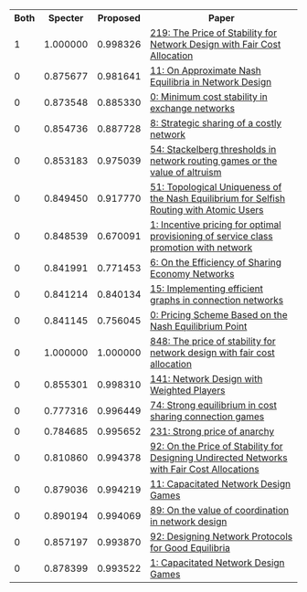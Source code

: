<html><table><tr>
<th>Both</th>
<th>Specter</th>
<th>Proposed</th>
<th>Paper</th>
</tr>
<tr>
<td>1</td>
<td>1.000000</td>
<td>0.998326</td>
<td><a href="https://www.semanticscholar.org/paper/2e92a2bea99f04887a436eb3f880fda1b1fad368">219: The Price of Stability for Network Design with Fair Cost Allocation</a></td>
</tr>
<tr>
<td>0</td>
<td>0.875677</td>
<td>0.981641</td>
<td><a href="https://www.semanticscholar.org/paper/c37ba94cf9bd6be8ef6a0bf98a5d0b2deea4d785">11: On Approximate Nash Equilibria in Network Design</a></td>
</tr>
<tr>
<td>0</td>
<td>0.873548</td>
<td>0.885330</td>
<td><a href="https://www.semanticscholar.org/paper/251c3f23b0e948f80d04b008ff512f56bec0e356">0: Minimum cost stability in exchange networks</a></td>
</tr>
<tr>
<td>0</td>
<td>0.854736</td>
<td>0.887728</td>
<td><a href="https://www.semanticscholar.org/paper/93bb78cdb1e844fcd42b0ebd7848c386338f10a2">8: Strategic sharing of a costly network</a></td>
</tr>
<tr>
<td>0</td>
<td>0.853183</td>
<td>0.975039</td>
<td><a href="https://www.semanticscholar.org/paper/b4f215c7df3da2ffbb24dbe69a567ad686a057a5">54: Stackelberg thresholds in network routing games or the value of altruism</a></td>
</tr>
<tr>
<td>0</td>
<td>0.849450</td>
<td>0.917770</td>
<td><a href="https://www.semanticscholar.org/paper/f48b62bd1b7799faaaa157c0199ca35d4e080439">51: Topological Uniqueness of the Nash Equilibrium for Selfish Routing with Atomic Users</a></td>
</tr>
<tr>
<td>0</td>
<td>0.848539</td>
<td>0.670091</td>
<td><a href="https://www.semanticscholar.org/paper/0bfac0dee6ea81915a9a23d32e5025de487a36f8">1: Incentive pricing for optimal provisioning of service class promotion with network</a></td>
</tr>
<tr>
<td>0</td>
<td>0.841991</td>
<td>0.771453</td>
<td><a href="https://www.semanticscholar.org/paper/422dd27de900135d330c1c4ca37ae812159ba947">6: On the Efficiency of Sharing Economy Networks</a></td>
</tr>
<tr>
<td>0</td>
<td>0.841214</td>
<td>0.840134</td>
<td><a href="https://www.semanticscholar.org/paper/7f4b243340e48813d0c03ab4c950ecbf8480996b">15: Implementing efficient graphs in connection networks</a></td>
</tr>
<tr>
<td>0</td>
<td>0.841145</td>
<td>0.756045</td>
<td><a href="https://www.semanticscholar.org/paper/462aae1342e59364afa3252e8d6b2c836598358b">0: Pricing Scheme Based on the Nash Equilibrium Point</a></td>
</tr>
<tr>
<td>0</td>
<td>1.000000</td>
<td>1.000000</td>
<td><a href="https://www.semanticscholar.org/paper/be868a4e978129f5b43316c389ea11f6eff5ef45">848: The price of stability for network design with fair cost allocation</a></td>
</tr>
<tr>
<td>0</td>
<td>0.855301</td>
<td>0.998310</td>
<td><a href="https://www.semanticscholar.org/paper/d92b60ea8a7f8d69966d080b066e836c22495234">141: Network Design with Weighted Players</a></td>
</tr>
<tr>
<td>0</td>
<td>0.777316</td>
<td>0.996449</td>
<td><a href="https://www.semanticscholar.org/paper/1853608d0ce64c4bcc2e17cb51028120aa026b46">74: Strong equilibrium in cost sharing connection games</a></td>
</tr>
<tr>
<td>0</td>
<td>0.784685</td>
<td>0.995652</td>
<td><a href="https://www.semanticscholar.org/paper/36163d0b44e71fcf327ed85a9f84c0d93860f7c5">231: Strong price of anarchy</a></td>
</tr>
<tr>
<td>0</td>
<td>0.810860</td>
<td>0.994378</td>
<td><a href="https://www.semanticscholar.org/paper/43e77bc010ba84c0e8d83e61e19616e2c8983acf">92: On the Price of Stability for Designing Undirected Networks with Fair Cost Allocations</a></td>
</tr>
<tr>
<td>0</td>
<td>0.879036</td>
<td>0.994219</td>
<td><a href="https://www.semanticscholar.org/paper/5ca6ebd11616226e0af53da44d2b5a31bdb91fb9">11: Capacitated Network Design Games</a></td>
</tr>
<tr>
<td>0</td>
<td>0.890194</td>
<td>0.994069</td>
<td><a href="https://www.semanticscholar.org/paper/f2a96e5fd1847c226135dac9496b78227889fc06">89: On the value of coordination in network design</a></td>
</tr>
<tr>
<td>0</td>
<td>0.857197</td>
<td>0.993870</td>
<td><a href="https://www.semanticscholar.org/paper/cbb2759f3b595cd9749c6a304532f109798b5ecd">92: Designing Network Protocols for Good Equilibria</a></td>
</tr>
<tr>
<td>0</td>
<td>0.878399</td>
<td>0.993522</td>
<td><a href="https://www.semanticscholar.org/paper/2aede4723ac6400f1eab7a27a5311e8d2a602490">1: Capacitated Network Design Games</a></td>
</tr>
</table></html>
